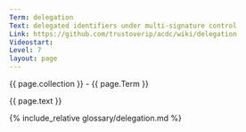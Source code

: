 ```yaml
---
Term: delegation
Text: delegated identifiers under multi-signature control
Link: https://github.com/trustoverip/acdc/wiki/delegation
Videostart: 
Level: 7
layout: page
---
```


{{ page.collection }} - {{ page.Term }}

   {{ page.text }}

{% include_relative glossary/delegation.md %}
